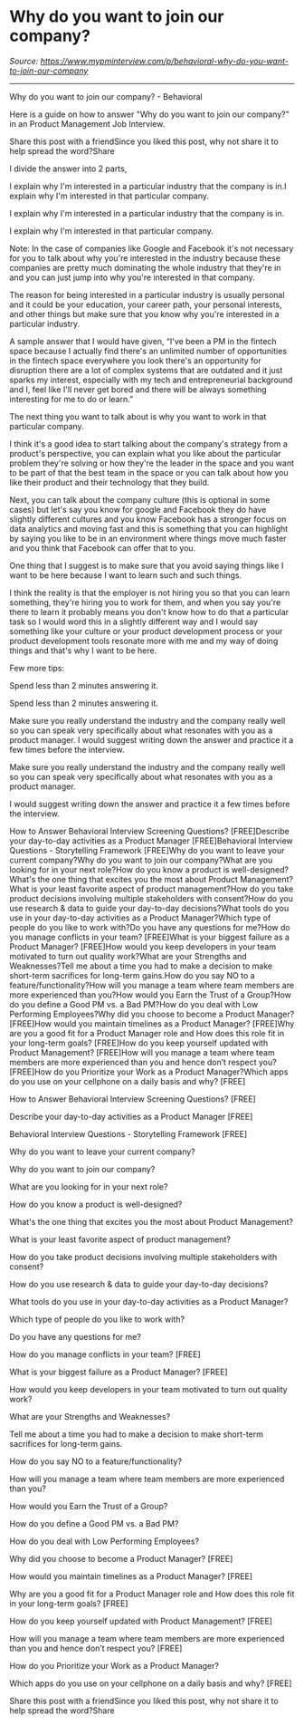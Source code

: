 # Why do you want to join our company?

*Source: https://www.mypminterview.com/p/behavioral-why-do-you-want-to-join-our-company*

---

Why do you want to join our company? - Behavioral

Here is a guide on how to answer "Why do you want to join our company?" in an Product Management Job Interview.

Share this post with a friendSince you liked this post, why not share it to help spread the word?Share







I divide the answer into 2 parts,

I explain why I'm interested in a particular industry that the company is in.I explain why I'm interested in that particular company.

I explain why I'm interested in a particular industry that the company is in.

I explain why I'm interested in that particular company.



Note: In the case of companies like Google and Facebook it's not necessary for you to talk about why you're interested in the industry because these companies are pretty much dominating the whole industry that they're in and you can just jump into why you're interested in that company. 

The reason for being interested in a particular industry is usually personal and it could be your education, your career path, your personal interests, and other things but make sure that you know why you're interested in a particular industry.

A sample answer that I would have given, “I've been a PM in the fintech space because I actually find there's an unlimited number of opportunities in the fintech space everywhere you look there's an opportunity for disruption there are a lot of complex systems that are outdated and it just sparks my interest, especially with my tech and entrepreneurial background and I, feel like I'll never get bored and there will be always something interesting for me to do or learn.”

The next thing you want to talk about is why you want to work in that particular company. 

I think it's a good idea to start talking about the company's strategy from a product's perspective, you can explain what you like about the particular problem they're solving or how they're the leader in the space and you want to be part of that the best team in the space or you can talk about how you like their product and their technology that they build.

Next, you can talk about the company culture (this is optional in some cases) but let's say you know for google and Facebook they do have slightly different cultures and you know Facebook has a stronger focus on data analytics and moving fast and this is something that you can highlight by saying you like to be in an environment where things move much faster and you think that Facebook can offer that to you.

One thing that I suggest is to make sure that you avoid saying things like I want to be here because I want to learn such and such things. 

I think the reality is that the employer is not hiring you so that you can learn something, they're hiring you to work for them, and when you say you're there to learn it probably means you don't know how to do that a particular task so I would word this in a slightly different way and I would say something like your culture or your product development process or your product development tools resonate more with me and my way of doing things and that's why I want to be here. 

Few more tips:

Spend less than 2 minutes answering it.

Spend less than 2 minutes answering it.

Make sure you really understand the industry and the company really well so you can speak very specifically about what resonates with you as a product manager. I would suggest writing down the answer and practice it a few times before the interview.

Make sure you really understand the industry and the company really well so you can speak very specifically about what resonates with you as a product manager. 

I would suggest writing down the answer and practice it a few times before the interview.





How to Answer Behavioral Interview Screening Questions? [FREE]Describe your day-to-day activities as a Product Manager [FREE]Behavioral Interview Questions - Storytelling Framework [FREE]Why do you want to leave your current company?Why do you want to join our company?What are you looking for in your next role?How do you know a product is well-designed?What's the one thing that excites you the most about Product Management?What is your least favorite aspect of product management?How do you take product decisions involving multiple stakeholders with consent?How do you use research & data to guide your day-to-day decisions?What tools do you use in your day-to-day activities as a Product Manager?Which type of people do you like to work with?Do you have any questions for me?How do you manage conflicts in your team? [FREE]What is your biggest failure as a Product Manager? [FREE]How would you keep developers in your team motivated to turn out quality work?What are your Strengths and Weaknesses?Tell me about a time you had to make a decision to make short-term sacrifices for long-term gains.How do you say NO to a feature/functionality?How will you manage a team where team members are more experienced than you?How would you Earn the Trust of a Group?How do you define a Good PM vs. a Bad PM?How do you deal with Low Performing Employees?Why did you choose to become a Product Manager? [FREE]How would you maintain timelines as a Product Manager? [FREE]Why are you a good fit for a Product Manager role and How does this role fit in your long-term goals? [FREE]How do you keep yourself updated with Product Management? [FREE]How will you manage a team where team members are more experienced than you and hence don’t respect you? [FREE]How do you Prioritize your Work as a Product Manager?Which apps do you use on your cellphone on a daily basis and why? [FREE]

How to Answer Behavioral Interview Screening Questions? [FREE]

Describe your day-to-day activities as a Product Manager [FREE]

Behavioral Interview Questions - Storytelling Framework [FREE]

Why do you want to leave your current company?

Why do you want to join our company?

What are you looking for in your next role?

How do you know a product is well-designed?

What's the one thing that excites you the most about Product Management?

What is your least favorite aspect of product management?

How do you take product decisions involving multiple stakeholders with consent?

How do you use research & data to guide your day-to-day decisions?

What tools do you use in your day-to-day activities as a Product Manager?

Which type of people do you like to work with?

Do you have any questions for me?

How do you manage conflicts in your team? [FREE]

What is your biggest failure as a Product Manager? [FREE]

How would you keep developers in your team motivated to turn out quality work?

What are your Strengths and Weaknesses?

Tell me about a time you had to make a decision to make short-term sacrifices for long-term gains.

How do you say NO to a feature/functionality?

How will you manage a team where team members are more experienced than you?

How would you Earn the Trust of a Group?

How do you define a Good PM vs. a Bad PM?

How do you deal with Low Performing Employees?

Why did you choose to become a Product Manager? [FREE]

How would you maintain timelines as a Product Manager? [FREE]

Why are you a good fit for a Product Manager role and How does this role fit in your long-term goals? [FREE]

How do you keep yourself updated with Product Management? [FREE]

How will you manage a team where team members are more experienced than you and hence don’t respect you? [FREE]

How do you Prioritize your Work as a Product Manager?

Which apps do you use on your cellphone on a daily basis and why? [FREE]

Share this post with a friendSince you liked this post, why not share it to help spread the word?Share